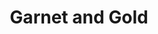 ---
title: "Garnet and Gold"
url: /tallahassee/garnet-and-gold-governors-square-boulevard/
shop: shop
---
